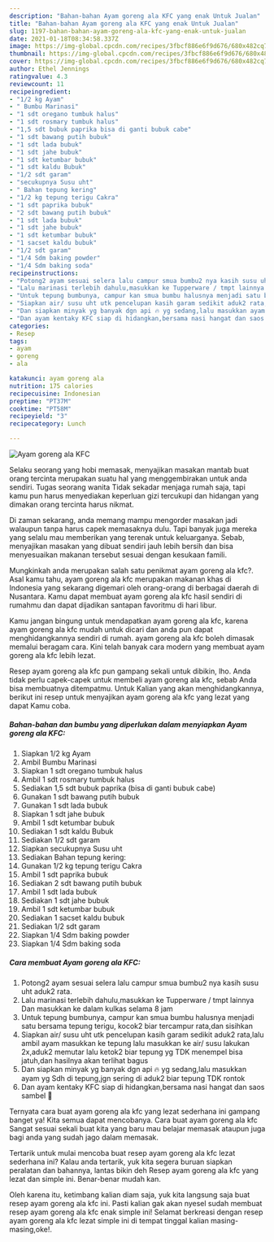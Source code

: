 ```yaml
---
description: "Bahan-bahan Ayam goreng ala KFC yang enak Untuk Jualan"
title: "Bahan-bahan Ayam goreng ala KFC yang enak Untuk Jualan"
slug: 1197-bahan-bahan-ayam-goreng-ala-kfc-yang-enak-untuk-jualan
date: 2021-01-18T08:34:58.337Z
image: https://img-global.cpcdn.com/recipes/3fbcf886e6f9d676/680x482cq70/ayam-goreng-ala-kfc-foto-resep-utama.jpg
thumbnail: https://img-global.cpcdn.com/recipes/3fbcf886e6f9d676/680x482cq70/ayam-goreng-ala-kfc-foto-resep-utama.jpg
cover: https://img-global.cpcdn.com/recipes/3fbcf886e6f9d676/680x482cq70/ayam-goreng-ala-kfc-foto-resep-utama.jpg
author: Ethel Jennings
ratingvalue: 4.3
reviewcount: 11
recipeingredient:
- "1/2 kg Ayam"
- " Bumbu Marinasi"
- "1 sdt oregano tumbuk halus"
- "1 sdt rosmary tumbuk halus"
- "1,5 sdt bubuk paprika bisa di ganti bubuk cabe"
- "1 sdt bawang putih bubuk"
- "1 sdt lada bubuk"
- "1 sdt jahe bubuk"
- "1 sdt ketumbar bubuk"
- "1 sdt kaldu Bubuk"
- "1/2 sdt garam"
- "secukupnya Susu uht"
- " Bahan tepung kering"
- "1/2 kg tepung terigu Cakra"
- "1 sdt paprika bubuk"
- "2 sdt bawang putih bubuk"
- "1 sdt lada bubuk"
- "1 sdt jahe bubuk"
- "1 sdt ketumbar bubuk"
- "1 sacset kaldu bubuk"
- "1/2 sdt garam"
- "1/4 Sdm baking powder"
- "1/4 Sdm baking soda"
recipeinstructions:
- "Potong2 ayam sesuai selera lalu campur smua bumbu2 nya kasih susu uht aduk2 rata."
- "Lalu marinasi terlebih dahulu,masukkan ke Tupperware / tmpt lainnya Dan masukkan ke dalam kulkas selama 8 jam"
- "Untuk tepung bumbunya, campur kan smua bumbu halusnya menjadi satu bersama tepung terigu, kocok2 biar tercampur rata,dan sisihkan"
- "Siapkan air/ susu uht utk pencelupan kasih garam sedikit aduk2 rata,lalu ambil ayam masukkan ke tepung lalu masukkan ke air/ susu lakukan 2x,aduk2 memutar lalu ketok2 biar tepung yg TDK menempel bisa jatuh,dan hasilnya akan terlihat bagus"
- "Dan siapkan minyak yg banyak dgn api 🔥 yg sedang,lalu masukkan ayam yg Sdh di tepung,jgn sering di aduk2 biar tepung TDK rontok"
- "Dan ayam kentaky KFC siap di hidangkan,bersama nasi hangat dan saos sambel 🤗"
categories:
- Resep
tags:
- ayam
- goreng
- ala

katakunci: ayam goreng ala 
nutrition: 175 calories
recipecuisine: Indonesian
preptime: "PT37M"
cooktime: "PT58M"
recipeyield: "3"
recipecategory: Lunch

---
```



![Ayam goreng ala KFC](https://img-global.cpcdn.com/recipes/3fbcf886e6f9d676/680x482cq70/ayam-goreng-ala-kfc-foto-resep-utama.jpg)

Selaku seorang yang hobi memasak, menyajikan masakan mantab buat orang tercinta merupakan suatu hal yang menggembirakan untuk anda sendiri. Tugas seorang  wanita Tidak sekadar menjaga rumah saja, tapi kamu pun harus menyediakan keperluan gizi tercukupi dan hidangan yang dimakan orang tercinta harus nikmat.

Di zaman  sekarang, anda memang mampu mengorder masakan jadi walaupun tanpa harus capek memasaknya dulu. Tapi banyak juga mereka yang selalu mau memberikan yang terenak untuk keluarganya. Sebab, menyajikan masakan yang dibuat sendiri jauh lebih bersih dan bisa menyesuaikan makanan tersebut sesuai dengan kesukaan famili. 



Mungkinkah anda merupakan salah satu penikmat ayam goreng ala kfc?. Asal kamu tahu, ayam goreng ala kfc merupakan makanan khas di Indonesia yang sekarang digemari oleh orang-orang di berbagai daerah di Nusantara. Kamu dapat membuat ayam goreng ala kfc hasil sendiri di rumahmu dan dapat dijadikan santapan favoritmu di hari libur.

Kamu jangan bingung untuk mendapatkan ayam goreng ala kfc, karena ayam goreng ala kfc mudah untuk dicari dan anda pun dapat menghidangkannya sendiri di rumah. ayam goreng ala kfc boleh dimasak memalui beragam cara. Kini telah banyak cara modern yang membuat ayam goreng ala kfc lebih lezat.

Resep ayam goreng ala kfc pun gampang sekali untuk dibikin, lho. Anda tidak perlu capek-capek untuk membeli ayam goreng ala kfc, sebab Anda bisa membuatnya ditempatmu. Untuk Kalian yang akan menghidangkannya, berikut ini resep untuk menyajikan ayam goreng ala kfc yang lezat yang dapat Kamu coba.

<!--inarticleads1-->

##### Bahan-bahan dan bumbu yang diperlukan dalam menyiapkan Ayam goreng ala KFC:

1. Siapkan 1/2 kg Ayam
1. Ambil  Bumbu Marinasi
1. Siapkan 1 sdt oregano tumbuk halus
1. Ambil 1 sdt rosmary tumbuk halus
1. Sediakan 1,5 sdt bubuk paprika (bisa di ganti bubuk cabe)
1. Gunakan 1 sdt bawang putih bubuk
1. Gunakan 1 sdt lada bubuk
1. Siapkan 1 sdt jahe bubuk
1. Ambil 1 sdt ketumbar bubuk
1. Sediakan 1 sdt kaldu Bubuk
1. Sediakan 1/2 sdt garam
1. Siapkan secukupnya Susu uht
1. Sediakan  Bahan tepung kering:
1. Gunakan 1/2 kg tepung terigu Cakra
1. Ambil 1 sdt paprika bubuk
1. Sediakan 2 sdt bawang putih bubuk
1. Ambil 1 sdt lada bubuk
1. Sediakan 1 sdt jahe bubuk
1. Ambil 1 sdt ketumbar bubuk
1. Sediakan 1 sacset kaldu bubuk
1. Sediakan 1/2 sdt garam
1. Siapkan 1/4 Sdm baking powder
1. Siapkan 1/4 Sdm baking soda




<!--inarticleads2-->

##### Cara membuat Ayam goreng ala KFC:

1. Potong2 ayam sesuai selera lalu campur smua bumbu2 nya kasih susu uht aduk2 rata.
1. Lalu marinasi terlebih dahulu,masukkan ke Tupperware / tmpt lainnya Dan masukkan ke dalam kulkas selama 8 jam
1. Untuk tepung bumbunya, campur kan smua bumbu halusnya menjadi satu bersama tepung terigu, kocok2 biar tercampur rata,dan sisihkan
1. Siapkan air/ susu uht utk pencelupan kasih garam sedikit aduk2 rata,lalu ambil ayam masukkan ke tepung lalu masukkan ke air/ susu lakukan 2x,aduk2 memutar lalu ketok2 biar tepung yg TDK menempel bisa jatuh,dan hasilnya akan terlihat bagus
1. Dan siapkan minyak yg banyak dgn api 🔥 yg sedang,lalu masukkan ayam yg Sdh di tepung,jgn sering di aduk2 biar tepung TDK rontok
1. Dan ayam kentaky KFC siap di hidangkan,bersama nasi hangat dan saos sambel 🤗




Ternyata cara buat ayam goreng ala kfc yang lezat sederhana ini gampang banget ya! Kita semua dapat mencobanya. Cara buat ayam goreng ala kfc Sangat sesuai sekali buat kita yang baru mau belajar memasak ataupun juga bagi anda yang sudah jago dalam memasak.

Tertarik untuk mulai mencoba buat resep ayam goreng ala kfc lezat sederhana ini? Kalau anda tertarik, yuk kita segera buruan siapkan peralatan dan bahannya, lantas bikin deh Resep ayam goreng ala kfc yang lezat dan simple ini. Benar-benar mudah kan. 

Oleh karena itu, ketimbang kalian diam saja, yuk kita langsung saja buat resep ayam goreng ala kfc ini. Pasti kalian gak akan nyesel sudah membuat resep ayam goreng ala kfc enak simple ini! Selamat berkreasi dengan resep ayam goreng ala kfc lezat simple ini di tempat tinggal kalian masing-masing,oke!.

